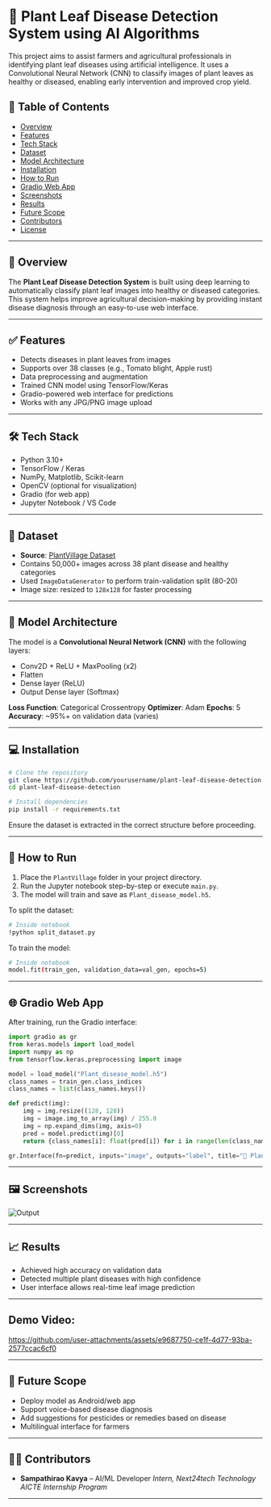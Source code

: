
# 🌿 Plant Leaf Disease Detection System using AI Algorithms

This project aims to assist farmers and agricultural professionals in identifying plant leaf diseases using artificial intelligence. It uses a Convolutional Neural Network (CNN) to classify images of plant leaves as healthy or diseased, enabling early intervention and improved crop yield.

## 📌 Table of Contents

* [Overview](#-overview)
* [Features](#-features)
* [Tech Stack](#-tech-stack)
* [Dataset](#-dataset)
* [Model Architecture](#-model-architecture)
* [Installation](#-installation)
* [How to Run](#-how-to-run)
* [Gradio Web App](#-gradio-web-app)
* [Screenshots](#-screenshots)
* [Results](#-results)
* [Future Scope](#-future-scope)
* [Contributors](#-contributors)
* [License](#-license)

---

## 📖 Overview

The **Plant Leaf Disease Detection System** is built using deep learning to automatically classify plant leaf images into healthy or diseased categories. This system helps improve agricultural decision-making by providing instant disease diagnosis through an easy-to-use web interface.

---

## ✅ Features

* Detects diseases in plant leaves from images
* Supports over 38 classes (e.g., Tomato blight, Apple rust)
* Data preprocessing and augmentation
* Trained CNN model using TensorFlow/Keras
* Gradio-powered web interface for predictions
* Works with any JPG/PNG image upload

---

## 🛠 Tech Stack

* Python 3.10+
* TensorFlow / Keras
* NumPy, Matplotlib, Scikit-learn
* OpenCV (optional for visualization)
* Gradio (for web app)
* Jupyter Notebook / VS Code

---

## 📂 Dataset

* **Source**: [PlantVillage Dataset](https://www.kaggle.com/datasets/emmarex/plantdisease)
* Contains 50,000+ images across 38 plant disease and healthy categories
* Used `ImageDataGenerator` to perform train-validation split (80-20)
* Image size: resized to `128x128` for faster processing

---

## 🧠 Model Architecture

The model is a **Convolutional Neural Network (CNN)** with the following layers:

* Conv2D + ReLU + MaxPooling (x2)
* Flatten
* Dense layer (ReLU)
* Output Dense layer (Softmax)

**Loss Function**: Categorical Crossentropy
**Optimizer**: Adam
**Epochs**: 5
**Accuracy**: \~95%+ on validation data (varies)

---

## 💻 Installation

```bash
# Clone the repository
git clone https://github.com/yourusername/plant-leaf-disease-detection.git
cd plant-leaf-disease-detection

# Install dependencies
pip install -r requirements.txt
```

Ensure the dataset is extracted in the correct structure before proceeding.

---

## 🚀 How to Run

1. Place the `PlantVillage` folder in your project directory.
2. Run the Jupyter notebook step-by-step or execute `main.py`.
3. The model will train and save as `Plant_disease_model.h5`.

To split the dataset:

```bash
# Inside notebook
!python split_dataset.py
```

To train the model:

```bash
# Inside notebook
model.fit(train_gen, validation_data=val_gen, epochs=5)
```

---

## 🌐 Gradio Web App

After training, run the Gradio interface:

```python
import gradio as gr
from keras.models import load_model
import numpy as np
from tensorflow.keras.preprocessing import image

model = load_model("Plant_disease_model.h5")
class_names = train_gen.class_indices
class_names = list(class_names.keys())

def predict(img):
    img = img.resize((128, 128))
    img = image.img_to_array(img) / 255.0
    img = np.expand_dims(img, axis=0)
    pred = model.predict(img)[0]
    return {class_names[i]: float(pred[i]) for i in range(len(class_names))}

gr.Interface(fn=predict, inputs="image", outputs="label", title="🌿 Plant Disease Detector").launch()
```

---

## 🖼 Screenshots

![Output](https://github.com/user-attachments/assets/c869fc43-e182-441e-8160-4cb2885e6827)


---

## 📈 Results

* Achieved high accuracy on validation data
* Detected multiple plant diseases with high confidence
* User interface allows real-time leaf image prediction

---
## Demo Video:


https://github.com/user-attachments/assets/e9687750-ce1f-4d77-93ba-2577ccac6cf0



---
## 🔮 Future Scope

* Deploy model as Android/web app
* Support voice-based disease diagnosis
* Add suggestions for pesticides or remedies based on disease
* Multilingual interface for farmers

---

## 👩‍💻 Contributors

* **Sampathirao Kavya** – AI/ML Developer
  *Intern, Next24tech Technology AICTE Internship Program*

---
